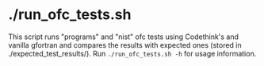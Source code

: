 # ./run_ofc_tests.sh

This script runs "programs" and "nist" ofc tests using Codethink's and
vanilla gfortran and compares the results with expected ones
(stored in ./expected_test_results/).
Run `./run_ofc_tests.sh -h` for usage information.
